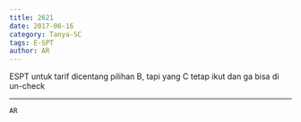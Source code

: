 ```yaml
---
title: 2621
date: 2017-06-16
category: Tanya-SC
tags: E-SPT
author: AR
---
```


ESPT untuk tarif dicentang pilihan B, tapi yang C tetap ikut dan ga bisa di un-check

---



`AR`
